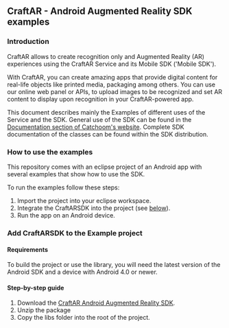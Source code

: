 ## CraftAR - Android Augmented Reality SDK examples

### Introduction

CraftAR allows to create recognition only and Augmented Reality (AR)
experiences using the CraftAR Service and its Mobile SDK ('Mobile SDK').

With CraftAR, you can create amazing apps that provide digital content
for real-life objects like printed media, packaging among others. You
can use our online web panel or APIs, to upload images to be recognized and set
AR content to display upon recognition in your CraftAR-powered
app.

This document describes mainly the Examples of different uses of the Service and the SDK.
General use of the SDK can be found in the [Documentation section of Catchoom's website](http://catchoom.com/documentation/sdk/android/). Complete SDK documentation of the
classes can be found within the SDK distribution.

### How to use the examples

This repository comes with an eclipse project of an Android app with several
examples that show how to use the SDK.

To run the examples follow these steps:
 1.  Import the project into your eclipse workspace.
 2.  Integrate the CraftARSDK into the project (see [below](#step-by-step-guide)).
 3.  Run the app on an Android device.

### Add CraftARSDK to the Example project

#### Requirements

To build the project or use the library, you will need the latest version of the Android
SDK and a device with Android 4.0 or newer.

#### Step-by-step guide
1.  Download the [CraftAR Android Augmented Reality SDK](http://catchoom.com/product/mobile-sdk/).
2.  Unzip the package
3.  Copy the libs folder into the root of the project.
